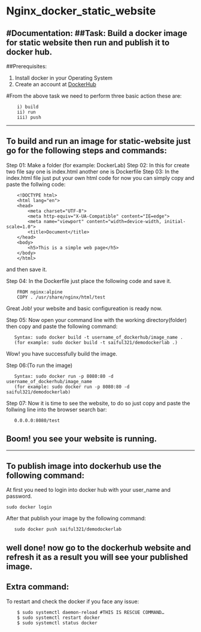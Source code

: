 # Nginx_docker_static_website
#Documentation:
##Task: Build a docker image for static website then run and publish it to docker hub.
---
##Prerequisites:
1. Install docker in your Operating System
2. Create an account at [DockerHub](https://hub.docker.com/)

#From the above task we need to perform three basic action these are:
 ``` 
     i) build 
     ii) run 
     iii) push
 ```
     
---
 
## To build and run an image for static-website just go for the following steps and commands:

Step 01: Make a folder  (for example: DockerLab)
Step 02: In this for create two file say one is index.html another one is Dockerfile
Step 03: In the index.html file just put your own html code for now you can simply copy and paste the follwing code:
```  
    <!DOCTYPE html>
    <html lang="en">
    <head>
        <meta charset="UTF-8">
        <meta http-equiv="X-UA-Compatible" content="IE=edge">
        <meta name="viewport" content="width=device-width, initial-scale=1.0">
        <title>Document</title>
    </head>
    <body>
        <h5>This is a simple web page</h5>
    </body>
    </html>
```
and then save it.

Step 04: In the Dockerfile just place the following code and save it.
```
    FROM nginx:alpine
    COPY . /usr/share/nginx/html/test 
```
Great Job! your website and basic configureation is ready now.

Step 05: Now open your command line with the working directory(folder) then copy and paste the following command:
```
   Syntax: sudo docker build -t username_of_dockerhub/image_name .
   (for example: sudo docker build -t saiful321/demodockerlab .) 
```
Wow! you have successfully build the image.


Step 06:(To run the image)
```   
   Syntax: sudo docker run -p 8080:80 -d username_of_dockerhub/image_name
   (for example: sudo docker run -p 8080:80 -d saiful321/demodockerlab) 
```

Step 07: Now it is time to see the website, to do so just copy and paste the follwing line into the browser search bar: 
```
   0.0.0.0:8080/test 
```

Boom! you see your website is running.
---
---
## To publish image into dockerhub use the following command:
At first you need to login into docker hub with your user_name and password.

```sudo docker login```

After that publish your image by the following command:

```Syntax: sudo docker push user_name_of_dockerHub/your_image_name
   sudo docker push saiful321/demodockerlab
```
well done! now go to the dockerhub website and refresh it as a result you will see your published image.
---


## Extra command:
To restart and check the docker if you face any issue:
```
    $ sudo systemctl daemon-reload #THIS IS RESCUE COMMAND…
    $ sudo systemctl restart docker
    $ sudo systemctl status docker 
```
